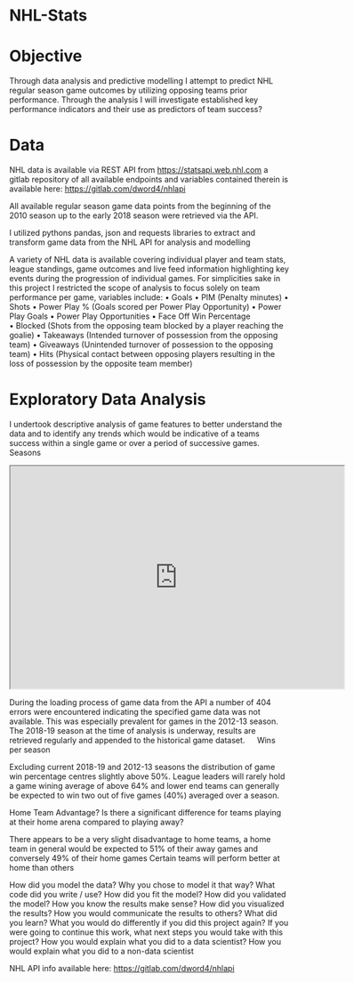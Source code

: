 # NHL-Stats

# Objective
Through data analysis and predictive modelling I attempt to predict NHL regular season game outcomes by utilizing opposing teams prior performance. Through the analysis I will investigate established key performance indicators and their use as predictors of team success?

# Data
NHL data is available via REST API from https://statsapi.web.nhl.com a gitlab repository of all available endpoints and variables contained therein is available here: https://gitlab.com/dword4/nhlapi

All available regular season game data points from the beginning of the 2010 season up to the early 2018 season were retrieved via the API.

I utilized pythons pandas, json and requests libraries to extract and transform game data from the NHL API for analysis and modelling

A variety of NHL data is available covering individual player and team stats, league standings, game outcomes and live feed information highlighting key events during the progression of individual games. For simplicities sake in this project I restricted the scope of analysis to focus solely on team performance per game, variables include:
•	Goals
•	PIM (Penalty minutes) 
•	Shots
•	Power Play % (Goals scored per Power Play Opportunity)
•	Power Play Goals
•	Power Play Opportunities 
•	Face Off Win Percentage   
•	Blocked (Shots from the opposing team blocked by a player reaching the goalie)
•	Takeaways (Intended turnover of possession from the opposing team)
•	Giveaways (Unintended turnover of possession to the opposing team)
•	Hits (Physical contact between opposing players resulting in the loss of possession by the opposite team member)

# Exploratory Data Analysis
I undertook descriptive analysis of game features to better understand the data and to identify any trends which would be indicative of a teams success within a single game or over a period of successive games.
Seasons

<iframe src="https://ciarancarroll.clicdata.com/v/71rHcTZr8rTZ" width="600" height="400" align="middle"></iframe>

During the loading process of game data from the API a number of 404 errors were encountered indicating the specified game data was not available. This was especially prevalent for games in the 2012-13 season.
The 2018-19 season at the time of analysis is underway, results are retrieved regularly and appended to the historical game dataset.
 
Wins per season
 
Excluding current 2018-19 and 2012-13 seasons the distribution of game win percentage centres slightly above 50%. League leaders will rarely hold a game wining average of above 64% and lower end teams can generally be expected to win two out of five games (40%) averaged over a season.
 
Home Team Advantage?
Is there a significant difference for teams playing at their home arena compared to playing away?
 
There appears to be a very slight disadvantage to home teams, a home team in general would be expected to 51% of their away games and conversely 49% of their home games
Certain teams will perform better at home than others

How did you model the data?
Why you chose to model it that way?
What code did you write / use?
How did you fit the model?
How did you validated the model?
How you know the results make sense?
How did you visualized the results?
How you would communicate the results to others?
What did you learn?
What you would do differently if you did this project again?
If you were going to continue this work, what next steps you would take with this project?
How you would explain what you did to a data scientist?
How you would explain what you did to a non-data scientist



NHL API info available here: https://gitlab.com/dword4/nhlapi
